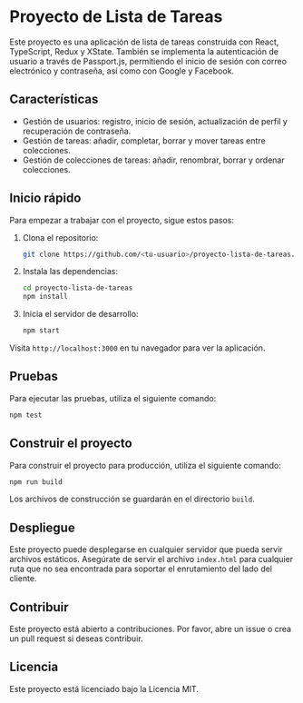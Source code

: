 # Proyecto de Lista de Tareas

Este proyecto es una aplicación de lista de tareas construida con React, TypeScript, Redux y XState. También se implementa la autenticación de usuario a través de Passport.js, permitiendo el inicio de sesión con correo electrónico y contraseña, así como con Google y Facebook.

## Características

- Gestión de usuarios: registro, inicio de sesión, actualización de perfil y recuperación de contraseña.
- Gestión de tareas: añadir, completar, borrar y mover tareas entre colecciones.
- Gestión de colecciones de tareas: añadir, renombrar, borrar y ordenar colecciones.

## Inicio rápido

Para empezar a trabajar con el proyecto, sigue estos pasos:

1. Clona el repositorio:

   ```bash
   git clone https://github.com/<tu-usuario>/proyecto-lista-de-tareas.git
   ```

2. Instala las dependencias:

   ```bash
   cd proyecto-lista-de-tareas
   npm install
   ```

3. Inicia el servidor de desarrollo:

   ```bash
   npm start
   ```

Visita `http://localhost:3000` en tu navegador para ver la aplicación.

## Pruebas

Para ejecutar las pruebas, utiliza el siguiente comando:

```bash
npm test
```

## Construir el proyecto

Para construir el proyecto para producción, utiliza el siguiente comando:

```bash
npm run build
```

Los archivos de construcción se guardarán en el directorio `build`.

## Despliegue

Este proyecto puede desplegarse en cualquier servidor que pueda servir archivos estáticos. Asegúrate de servir el archivo `index.html` para cualquier ruta que no sea encontrada para soportar el enrutamiento del lado del cliente.

## Contribuir

Este proyecto está abierto a contribuciones. Por favor, abre un issue o crea un pull request si deseas contribuir.

## Licencia

Este proyecto está licenciado bajo la Licencia MIT.
